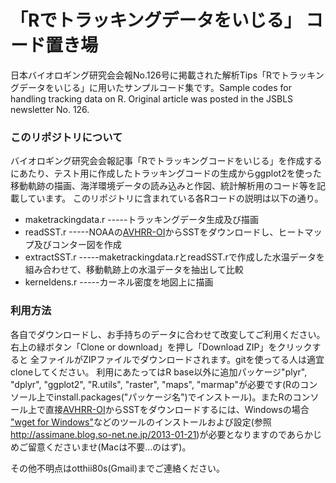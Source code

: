 「Rでトラッキングデータをいじる」 コード置き場
===
日本バイオロギング研究会会報No.126号に掲載された解析Tips「Rでトラッキングデータをいじる」に用いたサンプルコード集です。Sample codes for handling tracking data on R. Original article was posted in the JSBLS newsletter No. 126.
### このリポジトリについて
バイオロギング研究会会報記事「Rでトラッキングコードをいじる」を作成するにあたり、テスト用に作成したトラッキングコードの生成からggplot2を使った移動軌跡の描画、海洋環境データの読み込みと作図、統計解析用のコード等を記載しています。
このリポジトリに含まれている各Rコードの説明は以下の通り。
* maketrackingdata.r -----トラッキングデータ生成及び描画
* readSST.r       -----NOAAの[AVHRR-OI][a]からSSTをダウンロードし、ヒートマップ及びコンター図を作成
* extractSST.r -----maketrackingdata.rとreadSST.rで作成した水温データを組み合わせて、移動軌跡上の水温データを抽出して比較    
* kerneldens.r -----カーネル密度を地図上に描画

### 利用方法
各自でダウンロードし、お手持ちのデータに合わせて改変してご利用ください。
右上の緑ボタン「Clone or download」を押し「Download ZIP」をクリックすると
全ファイルがZIPファイルでダウンロードされます。gitを使ってる人は適宜cloneしてください。
利用にあたってはR base以外に追加パッケージ"plyr", "dplyr", "ggplot2", "R.utils", "raster",
"maps", "marmap"が必要です(Rのコンソール上でinstall.packages("パッケージ名")でインストール)。またRのコンソール上で直接[AVHRR-OI][a]からSSTをダウンロードするには、Windowsの場合
["wget for Windows"][b]などのツールのインストールおよび設定(参照<http://assimane.blog.so-net.ne.jp/2013-01-21>)が必要となりますのであらかじめご留意くださいませ(Macは不要…のはず)。

その他不明点はotthii80s(Gmail)までご連絡ください。


[a]: ftp://podaac-ftp.jpl.nasa.gov/allData/ghrsst/data/L4/GLOB/NCDC/AVHRR_OI/
[b]: http://gnuwin32.sourceforge.net/packages/wget.htm
